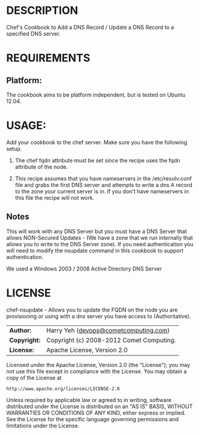 # DESCRIPTION

Chef's Cookbook to Add a DNS Record / Update a DNS Record to a specified DNS server.

# REQUIREMENTS

## Platform:

The cookbook aims to be platform independent, but is tested on Ubuntu 12.04.

# USAGE:

Add your cookbook to the chef server. Make sure you have the following setup.

1) The chef fqdn attribute must be set since the recipe uses the fqdn attribute of the node.

2) This recipe assumes that you have nameservers in the /etc/resolv.conf file and grabs the first DNS server and attempts to write a dns A record to the zone your current server is in. If you don't have nameservers in this file the recipe will not work.

## Notes

This will work with any DNS Server but you must have a DNS Server that allows NON-Secured Updates - (We have a zone that we run internally that allows you to write to the DNS Server zone). If you need authentication you will need to modify the nsupdate command in this cookbook to support authentication.

We used a Windows 2003 / 2008 Active Directory DNS Server

# LICENSE

chef-nsupdate - Allows you to update the FQDN on the node you are provisioning or using with a dns server you have access to (Authoritative).

|                      |                                          |
|:---------------------|:-----------------------------------------|
| **Author:**          | Harry Yeh (<devops@cometcomputing.com>)
| **Copyright:**       | Copyright (c) 2008-2012 Comet Computing.
| **License:**         | Apache License, Version 2.0

Licensed under the Apache License, Version 2.0 (the "License");
you may not use this file except in compliance with the License.
You may obtain a copy of the License at

    http://www.apache.org/licenses/LICENSE-2.0

Unless required by applicable law or agreed to in writing, software
distributed under the License is distributed on an "AS IS" BASIS,
WITHOUT WARRANTIES OR CONDITIONS OF ANY KIND, either express or implied.
See the License for the specific language governing permissions and
limitations under the License.


